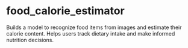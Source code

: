 # food_calorie_estimator
Builds a model to recognize food items from images and estimate their calorie content. Helps users track dietary intake and make informed nutrition decisions.
